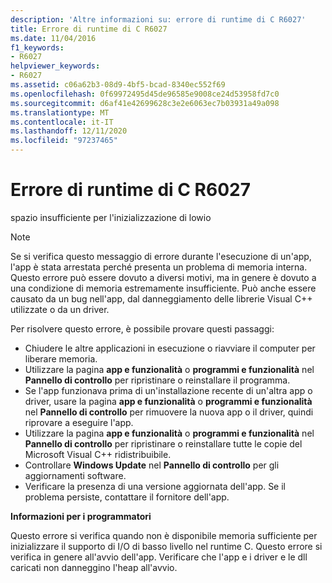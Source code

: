 ```yaml
---
description: 'Altre informazioni su: errore di runtime di C R6027'
title: Errore di runtime di C R6027
ms.date: 11/04/2016
f1_keywords:
- R6027
helpviewer_keywords:
- R6027
ms.assetid: c06a62b3-08d9-4bf5-bcad-8340ec552f69
ms.openlocfilehash: 0f69972495d45de96585e9008ce24d53958fd7c0
ms.sourcegitcommit: d6af41e42699628c3e2e6063ec7b03931a49a098
ms.translationtype: MT
ms.contentlocale: it-IT
ms.lasthandoff: 12/11/2020
ms.locfileid: "97237465"
---
```

# <a name="c-runtime-error-r6027"></a>Errore di runtime di C R6027

spazio insufficiente per l'inizializzazione di lowio

> [!NOTE]
> Se si verifica questo messaggio di errore durante l'esecuzione di un'app, l'app è stata arrestata perché presenta un problema di memoria interna. Questo errore può essere dovuto a diversi motivi, ma in genere è dovuto a una condizione di memoria estremamente insufficiente. Può anche essere causato da un bug nell'app, dal danneggiamento delle librerie Visual C++ utilizzate o da un driver.
>
> Per risolvere questo errore, è possibile provare questi passaggi:
>
> - Chiudere le altre applicazioni in esecuzione o riavviare il computer per liberare memoria.
> - Utilizzare la pagina **app e funzionalità** o **programmi e funzionalità** nel **Pannello di controllo** per ripristinare o reinstallare il programma.
> - Se l'app funzionava prima di un'installazione recente di un'altra app o driver, usare la pagina **app e funzionalità** o **programmi e funzionalità** nel **Pannello di controllo** per rimuovere la nuova app o il driver, quindi riprovare a eseguire l'app.
> - Utilizzare la pagina **app e funzionalità** o **programmi e funzionalità** nel **Pannello di controllo** per ripristinare o reinstallare tutte le copie del Microsoft Visual C++ ridistribuibile.
> - Controllare **Windows Update** nel **Pannello di controllo** per gli aggiornamenti software.
> - Verificare la presenza di una versione aggiornata dell'app. Se il problema persiste, contattare il fornitore dell'app.

**Informazioni per i programmatori**

Questo errore si verifica quando non è disponibile memoria sufficiente per inizializzare il supporto di I/O di basso livello nel runtime C. Questo errore si verifica in genere all'avvio dell'app. Verificare che l'app e i driver e le dll caricati non danneggino l'heap all'avvio.
